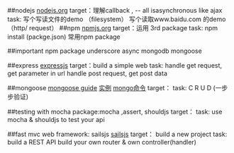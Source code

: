 
##nodejs
[nodejs.org][1]
target：理解callback , -- all isasynchronous like ajax
task: 
写个写读文件的demo （filesystem）
写个读取www.baidu.com 的demo （http/ request）
##npm
[npmjs.org][2]
target：运用 3rd package 
task: 
npm install (packge.json)
常用npm package

##important npm package
underscore 
async
mongodb
mongoose

##express
[expressjs][3]
target：build a simple web 
task: 
handle get request, get parameter in url
handle post request, get post data

##mongoose
[mongoose guide][4]
[实例][5]
[mongo命令][6]
target： 
task: 
C R U D (一步步验证)

##testing with mocha
package:mocha ,assert, shouldjs
target：
task: 
use mocha & shouldjs to test your api 

##fast mvc web framework: sailsjs
[sailsjs][7]
target： build a new project
task: 
build a REST API
build your own router & own controller(handler)


  [1]: http://nodejs.org
  [2]: http://npmjs.org
  [3]: http://expressjs.jser.us/3x_zh-cn/api.html
  [4]: http://mongoosejs.com/docs/guide.htm
  [5]: http://blog.fens.me/nodejs-mongoose-json/
  [6]: http://www.2cto.com/database/201409/332162.html
  [7]: http://sailsjs.org
